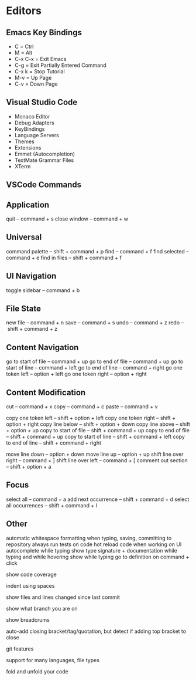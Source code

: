 # Editors

## Emacs Key Bindings

- C = Ctrl
- M = Alt
- C-x C-x = Exit Emacs
- C-g = Exit Partially Entered Command
- C-x k <return> = Stop Tutorial
- M-v = Up Page
- C-v = Down Page

## Visual Studio Code

- Monaco Editor
- Debug Adapters
- KeyBindings
- Language Servers
- Themes
- Extensions
- Emmet (Autocompletion)
- TextMate Grammar Files
- XTerm

## VSCode Commands

## Application
quit – command + s
close window – command + w

## Universal 
command palette – shift + command + p
find – command + f
find selected – command + e
find in files – shift + command + f

## UI Navigation
toggle sidebar – command + b

## File State
new file – command + n
save – command + s
undo – command + z
redo – shift + command + z

## Content Navigation
go to start of file – command + up
go to end of file – command + up
go to start of line – command + left
go to end of line – command + right
go one token left – option + left
go one token right – option + right

## Content Modification 

cut – command + x
copy – command + c
paste – command + v

copy one token left – shift + option + left
copy one token right – shift + option + right
copy line below – shift + option + down
copy line above – shift + option + up
copy to start of file – shift + command + up
copy to end of file – shift + command + up
copy to start of line – shift + command + left
copy to end of line – shift + command + right

move line down – option + down
move line up – option + up
shift line over right – command + ]
shift line over left – command + [
comment out section – shift + option + a

## Focus
select all – command + a
add next occurrence – shift + command + d
select all occurrences – shift + command + l

## Other

automatic whitespace formatting when typing, saving, committing to repository
always run tests on code
hot reload code when working on UI
autocomplete while typing
show type signature + documentation while typing and while hovering
show while typing
go to definition on command + click

show code coverage

indent using spaces

show files and lines changed since last commit

show what branch you are on

show breadcrums

auto-add closing bracket/tag/quotation, but detect if adding top bracket to close

git features

support for many languages, file types

fold and unfold your code